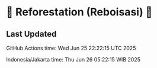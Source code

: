 
# 🌳 Reforestation (Reboisasi) 🌲

## Last Updated

GitHub Actions time: Wed Jun 25 22:22:15 UTC 2025

Indonesia/Jakarta time: Thu Jun 26 05:22:15 WIB 2025
